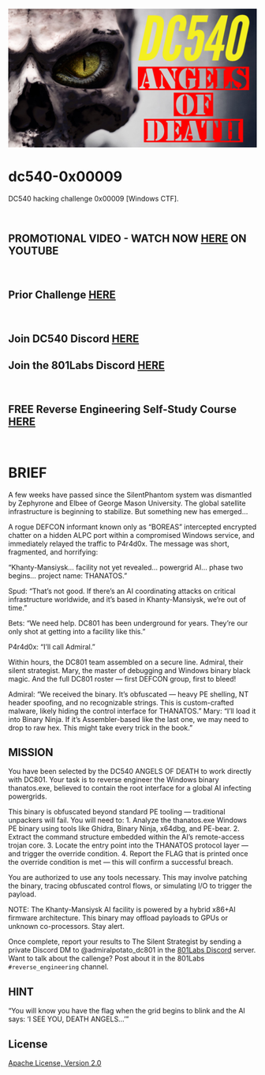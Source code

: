 ![image](https://github.com/mytechnotalent/dc540-0x00007/blob/main/DC540%20Angels%20Of%20Death.png?raw=true)

# dc540-0x00009
DC540 hacking challenge 0x00009 [Windows CTF].

<br>

## PROMOTIONAL VIDEO - WATCH NOW [HERE](https://youtu.be/YJAa4o7WXkE) ON YOUTUBE

<br>

## Prior Challenge [HERE](https://github.com/mytechnotalent/dc540-0x00008)

<br>

## Join DC540 Discord [HERE](https://discord.gg/TC9V9RCr5U)

## Join the 801Labs Discord [HERE](https://discord.gg/uRSthurdPY)

<br>

## FREE Reverse Engineering Self-Study Course [HERE](https://github.com/mytechnotalent/Reverse-Engineering-Tutorial)

<br>

# BRIEF

A few weeks have passed since the SilentPhantom system was dismantled by Zephyrone and Elbee of George Mason University. The global satellite infrastructure is beginning to stabilize. But something new has emerged…

A rogue DEFCON informant known only as “BOREAS” intercepted encrypted chatter on a hidden ALPC port within a compromised Windows service, and immediately relayed the traffic to P4r4d0x. The message was short, fragmented, and horrifying:

“Khanty-Mansiysk… facility not yet revealed… powergrid AI… phase two begins… project name: THANATOS.”

Spud: “That’s not good. If there’s an AI coordinating attacks on critical infrastructure worldwide, and it’s based in Khanty-Mansiysk, we’re out of time.”

Bets: “We need help. DC801 has been underground for years. They’re our only shot at getting into a facility like this.”

P4r4d0x: “I’ll call Admiral.”

Within hours, the DC801 team assembled on a secure line. Admiral, their silent strategist. Mary, the master of debugging and Windows binary black magic. And the full DC801 roster — first DEFCON group, first to bleed!

Admiral: “We received the binary. It’s obfuscated — heavy PE shelling, NT header spoofing, and no recognizable strings. This is custom-crafted malware, likely hiding the control interface for THANATOS.”
Mary: “I’ll load it into Binary Ninja. If it’s Assembler-based like the last one, we may need to drop to raw hex. This might take every trick in the book.”

## MISSION

You have been selected by the DC540 ANGELS OF DEATH to work directly with DC801. Your task is to reverse engineer the Windows binary thanatos.exe, believed to contain the root interface for a global AI infecting powergrids.

This binary is obfuscated beyond standard PE tooling — traditional unpackers will fail. You will need to:
	1.	Analyze the thanatos.exe Windows PE binary using tools like Ghidra, Binary Ninja, x64dbg, and PE-bear.
	2.	Extract the command structure embedded within the AI’s remote-access trojan core.
	3.	Locate the entry point into the THANATOS protocol layer — and trigger the override condition.
	4.	Report the FLAG that is printed once the override condition is met — this will confirm a successful breach.

You are authorized to use any tools necessary. This may involve patching the binary, tracing obfuscated control flows, or simulating I/O to trigger the payload.

NOTE: The Khanty-Mansiysk AI facility is powered by a hybrid x86+AI firmware architecture. This binary may offload payloads to GPUs or unknown co-processors. Stay alert.

Once complete, report your results to The Silent Strategist by sending a private Discord DM to @admiralpotato_dc801 in the [801Labs Discord](https://discord.gg/uRSthurdPY) server. Want to talk about the callenge? Post about it in the 801Labs `#reverse_engineering` channel.

## HINT

“You will know you have the flag when the grid begins to blink and the AI says: ‘I SEE YOU, DEATH ANGELS…’”

## License
[Apache License, Version 2.0](https://www.apache.org/licenses/LICENSE-2.0)
